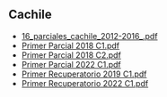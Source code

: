
<html>
<body>
<h2>Cachile</h2>
<ul>
    <li><a href="16_parciales_cachile_2012-2016_.pdf">16_parciales_cachile_2012-2016_.pdf</a></li>
    <li><a href="Primer Parcial 2018 C1.pdf">Primer Parcial 2018 C1.pdf</a></li>
    <li><a href="Primer Parcial 2018 C2.pdf">Primer Parcial 2018 C2.pdf</a></li>
    <li><a href="Primer Parcial 2022 C1.pdf">Primer Parcial 2022 C1.pdf</a></li>
    <li><a href="Primer Recuperatorio 2019 C1.pdf">Primer Recuperatorio 2019 C1.pdf</a></li>
    <li><a href="Primer Recuperatorio 2022 C1.pdf">Primer Recuperatorio 2022 C1.pdf</a></li>
</ul>
</body>
</html>
